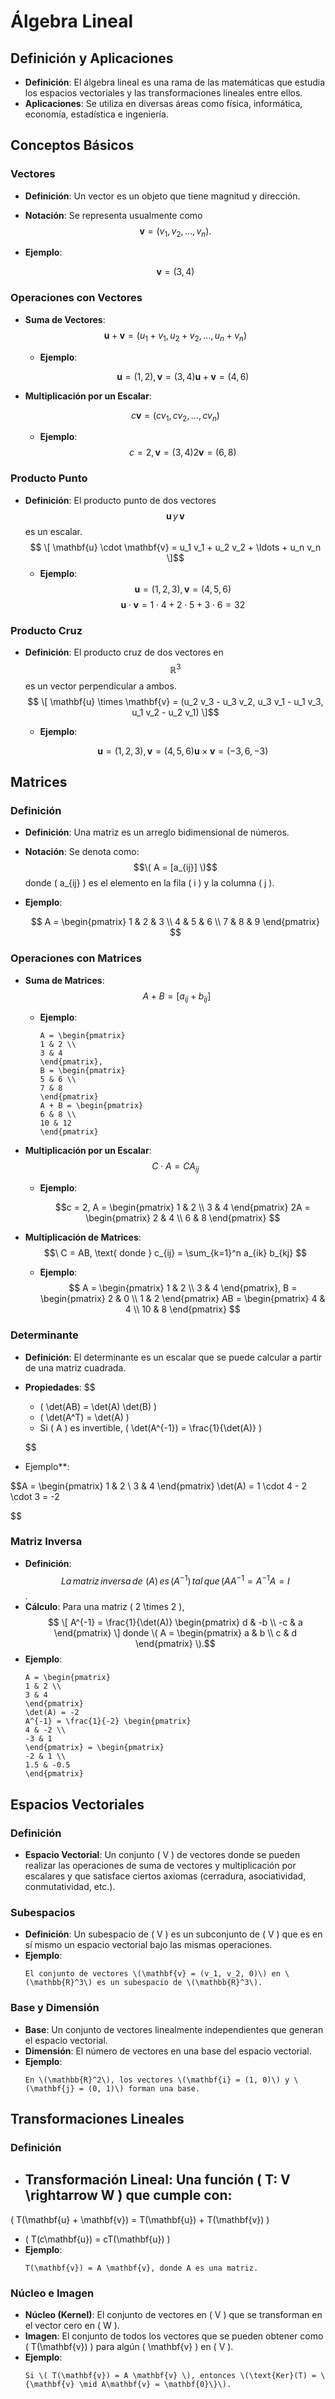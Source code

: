 
# Álgebra Lineal

## Definición y Aplicaciones
- **Definición**: El álgebra lineal es una rama de las matemáticas que estudia los espacios vectoriales y las transformaciones lineales entre ellos.
- **Aplicaciones**: Se utiliza en diversas áreas como física, informática, economía, estadística e ingeniería.

## Conceptos Básicos

### Vectores
- **Definición**: Un vector es un objeto que tiene magnitud y dirección.
- **Notación**: Se representa usualmente como $$ \mathbf{v} = (v_1, v_2, \ldots, v_n) .$$
- **Ejemplo**:
  
  $$ \mathbf{v} = (3, 4)$$


### Operaciones con Vectores
- **Suma de Vectores**:
  $$\mathbf{u} + \mathbf{v} = (u_1 + v_1, u_2 + v_2, \ldots, u_n + v_n)$$
  - **Ejemplo**:
    
    $$\mathbf{u} = (1, 2), \mathbf{v} = (3, 4)
    \mathbf{u} + \mathbf{v} = (4, 6)$$
    
- **Multiplicación por un Escalar**:

  $$c \mathbf{v} = (c v_1, c v_2, \ldots, c v_n)
  $$
  - **Ejemplo**:
$$c = 2, \mathbf{v} = (3, 4)
2 \mathbf{v} = (6, 8)$$
  
### Producto Punto
- **Definición**: El producto punto de dos vectores $$\mathbf{u} \, y \, \mathbf{v}$$ es un escalar.
 $$ \[
  \mathbf{u} \cdot \mathbf{v} = u_1 v_1 + u_2 v_2 + \ldots + u_n v_n
  \]$$
  - **Ejemplo**:
$$\mathbf{u} = (1, 2, 3), \mathbf{v} = (4, 5, 6)$$
$$\mathbf{u} \cdot \mathbf{v} = 1 \cdot 4 + 2 \cdot 5 + 3 \cdot 6 = 32$$


### Producto Cruz
- **Definición**: El producto cruz de dos vectores en $$\mathbb{R}^3$$ es un vector perpendicular a ambos.
 $$ \[
  \mathbf{u} \times \mathbf{v} = (u_2 v_3 - u_3 v_2, u_3 v_1 - u_1 v_3, u_1 v_2 - u_2 v_1)
  \]$$
  - **Ejemplo**:
  
    $$\mathbf{u} = (1, 2, 3), \mathbf{v} = (4, 5, 6)
    \mathbf{u} \times \mathbf{v} = (-3, 6, -3)$$
    

## Matrices

### Definición
- **Definición**: Una matriz es un arreglo bidimensional de números.
- **Notación**: Se denota como: $$\( A = [a_{ij}] \)$$ donde \( a_{ij} \) es el elemento en la fila \( i \) y la columna \( j \).
- **Ejemplo**:
  
  $$ A = \begin{pmatrix}
  1 & 2 & 3 \\
  4 & 5 & 6 \\
  7 & 8 & 9
  \end{pmatrix} $$
  

### Operaciones con Matrices
- **Suma de Matrices**:
$$  \
  A + B = [a_{ij} + b_{ij}]
  $$
  - **Ejemplo**:
    ```plaintext
    A = \begin{pmatrix}
    1 & 2 \\
    3 & 4
    \end{pmatrix},
    B = \begin{pmatrix}
    5 & 6 \\
    7 & 8
    \end{pmatrix}
    A + B = \begin{pmatrix}
    6 & 8 \\
    10 & 12
    \end{pmatrix}
    ```

- **Multiplicación por un Escalar**:
$$C\cdot A=CA_{ij}$$
  - **Ejemplo**:
    
    $$c = 2, A = \begin{pmatrix}
    1 & 2 \\
    3 & 4
    \end{pmatrix}
    2A = \begin{pmatrix}
    2 & 4 \\
    6 & 8
    \end{pmatrix} $$
- **Multiplicación de Matrices**:
  $$\
  C = AB, \text{ donde } c_{ij} = \sum_{k=1}^n a_{ik} b_{kj}
  $$
  - **Ejemplo**:
    $$
    A = \begin{pmatrix}
    1 & 2 \\
    3 & 4
    \end{pmatrix},
    B = \begin{pmatrix}
    2 & 0 \\
    1 & 2
    \end{pmatrix}
    AB = \begin{pmatrix}
    4 & 4 \\
    10 & 8
    \end{pmatrix}
    $$

### Determinante
- **Definición**: El determinante es un escalar que se puede calcular a partir de una matriz cuadrada.
- **Propiedades**:
$$
  - \( \det(AB) = \det(A) \det(B) \)
  - \( \det(A^T) = \det(A) \)
  - Si \( A \) es invertible, \( \det(A^{-1}) = \frac{1}{\det(A)} \)

  $$
- Ejemplo**:
  
$$A = \begin{pmatrix}
  1 & 2 \\
  3 & 4
  \end{pmatrix}
  \det(A) = 1 \cdot 4 - 2 \cdot 3 = -2
  
$$
### Matriz Inversa
- **Definición**: $$La\, matriz\, inversa\, de\, \,( A )\, es\, ( A^{-1} )\, tal\, que\, ( AA^{-1} = A^{-1}A = I $$.
- **Cálculo**: Para una matriz \( 2 \times 2 \),
$$  \[
  A^{-1} = \frac{1}{\det(A)} \begin{pmatrix}
  d & -b \\
  -c & a
  \end{pmatrix}
  \]
  donde \( A = \begin{pmatrix}
  a & b \\
  c & d
  \end{pmatrix} \).$$
- **Ejemplo**:
  ```plaintext
  A = \begin{pmatrix}
  1 & 2 \\
  3 & 4
  \end{pmatrix}
  \det(A) = -2
  A^{-1} = \frac{1}{-2} \begin{pmatrix}
  4 & -2 \\
  -3 & 1
  \end{pmatrix} = \begin{pmatrix}
  -2 & 1 \\
  1.5 & -0.5
  \end{pmatrix}
  ```

## Espacios Vectoriales

### Definición
- **Espacio Vectorial**: Un conjunto \( V \) de vectores donde se pueden realizar las operaciones de suma de vectores y multiplicación por escalares y que satisface ciertos axiomas (cerradura, asociatividad, conmutatividad, etc.).

### Subespacios
- **Definición**: Un subespacio de \( V \) es un subconjunto de \( V \) que es en sí mismo un espacio vectorial bajo las mismas operaciones.
- **Ejemplo**:
  ```plaintext
  El conjunto de vectores \(\mathbf{v} = (v_1, v_2, 0)\) en \(\mathbb{R}^3\) es un subespacio de \(\mathbb{R}^3\).
  ```

### Base y Dimensión
- **Base**: Un conjunto de vectores linealmente independientes que generan el espacio vectorial.
- **Dimensión**: El número de vectores en una base del espacio vectorial.
- **Ejemplo**:
  ```plaintext
  En \(\mathbb{R}^2\), los vectores \(\mathbf{i} = (1, 0)\) y \(\mathbf{j} = (0, 1)\) forman una base.
  ```

## Transformaciones Lineales

### Definición
- **Transformación Lineal**: Una función \( T: V \rightarrow W \) que cumple con:
  -

 \( T(\mathbf{u} + \mathbf{v}) = T(\mathbf{u}) + T(\mathbf{v}) \)
  - \( T(c\mathbf{u}) = cT(\mathbf{u}) \)
- **Ejemplo**:
  ```plaintext
  T(\mathbf{v}) = A \mathbf{v}, donde A es una matriz.
  ```

### Núcleo e Imagen
- **Núcleo (Kernel)**: El conjunto de vectores en \( V \) que se transforman en el vector cero en \( W \).
- **Imagen**: El conjunto de todos los vectores que se pueden obtener como \( T(\mathbf{v}) \) para algún \( \mathbf{v} \) en \( V \).
- **Ejemplo**:
  ```plaintext
  Si \( T(\mathbf{v}) = A \mathbf{v} \), entonces \(\text{Ker}(T) = \{\mathbf{v} \mid A\mathbf{v} = \mathbf{0}\}\).
  ```
```